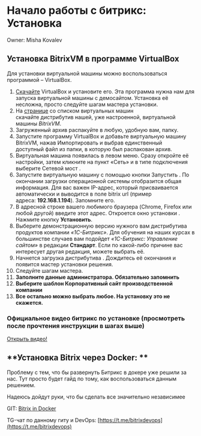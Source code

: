 # Начало работы с битрикс: Установка

Owner: Misha Kovalev

## **Установка BitrixVM в программе VirtualBox**

Для установки виртуальной машины можно воспользоваться программой – VirtualBox.

1. [Скачайте](https://www.virtualbox.org/wiki/Downloads) VirtualBox и установите его. Эта программа нужна нам для запуска виртуальной машины с демосайтом. Установка её несложна, просто следуйте шагам мастера установки.
2. На [странице](https://www.1c-bitrix.ru/download/vmbitrix.php) со списком виртуальных машин скачайте дистрибутив нашей, уже настроенной, виртуальной машины *BitrixVM*.
3. Загруженный архив распакуйте в любую, удобную вам, папку.
4. Запустите программу VirtualBox и добавьте виртуальную машину BitrixVM, нажав Импортировать и выбрав единственный доступный файл из папки, в которую был распакован архив.
5. Виртуальная машина появилась в левом меню. Сразу откройте её настройки, затем кликните на пункт «Сеть» и в типе подключения выберите Сетевой мост .
6. Запустите виртуальную машину с помощью кнопки Запустить . По окончании загрузки операционной системы отобразится общая информация. Для вас важен IP-адрес, который присваивается автоматически и выводится в поле bitrix url (пример адреса: **192.168.1.194**). Запомните его.
7. В адресной строке вашего любимого браузера (Chrome, Firefox или любой другой) введите этот адрес. Откроется окно установки . Нажмите кнопку **Установить**.
8. Выберите демонстрационную версию нужного вам дистрибутива продуктов компании *«1С-Битрикс»*. Для обучения на наших курсах в большинстве случаев вам подойдет *«1С-Битрикс: Управление сайтом»* в редакции **Стандарт**. Если по какой-либо причине вас интересует другая редакция, можете выбрать её.
9. Начнется загрузка дистрибутива . Дождитесь её окончания и появится мастер установки решения.
10. Следуйте шагам мастера.
11. **Заполните данные администратора. Обязательно запомнить**
12. **Выберите шаблон Корпоративный сайт производственной компании**
13. **Все остально можно выбрать любое. На установку это не скажется.** 

### Официальное видео битрикс по установке (просмотреть после прочтения инструкции в шагах выше)

[Открыть видео!](https://youtu.be/WpkL0RE4enc?si=OI3_l5tcO129SFEz)

## **Установка Bitrix через Docker: **

Проблему с тем, что бы развернуть Битрикс в докере уже решили за нас. Тут просто будет гайд по тому, как воспользоваться данным решением. 

Надеюсь дойдут руки, что бы сделать все значительно независимее

GIT: [Bitrix in Docker](https://gitlab.com/bitrix-docker/server)

TG-чат по данному гиту и DevOps: [https://t.me/bitrixdevops](https://t.me/bitrixdevops)
